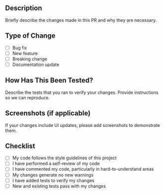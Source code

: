 ## Description

Briefly describe the changes made in this PR and why they are necessary.

## Type of Change

- [ ] Bug fix
- [ ] New feature
- [ ] Breaking change
- [ ] Documentation update

## How Has This Been Tested?

Describe the tests that you ran to verify your changes. Provide instructions so we can reproduce.

## Screenshots (if applicable)

If your changes include UI updates, please add screenshots to demonstrate them.

## Checklist

- [ ] My code follows the style guidelines of this project
- [ ] I have performed a self-review of my code
- [ ] I have commented my code, particularly in hard-to-understand areas
- [ ] My changes generate no new warnings
- [ ] I have added tests to verify my changes
- [ ] New and existing tests pass with my changes

